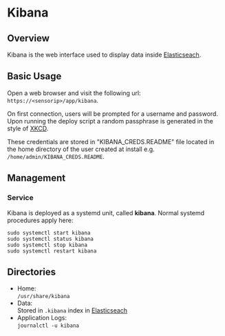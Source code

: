 # Kibana

## Overview
Kibana is the web interface used to display data inside [Elasticseach](elasticsearch.md).


## Basic Usage

Open a web browser and visit the following url: `https://<sensorip>/app/kibana`.

On first connection, users will be prompted for a username and password. Upon
running the deploy script a random passphrase is generated in the style of [XKCD](https://xkcd.com/936/).

These credentials are stored in "KIBANA_CREDS.README" file located in the home directory of the user
created at install e.g. `/home/admin/KIBANA_CREDS.README`.


## Management

### Service

Kibana is deployed as a systemd unit, called **kibana**. Normal
systemd procedures apply here:

```
sudo systemctl start kibana
sudo systemctl status kibana
sudo systemctl stop kibana
sudo systemctl restart kibana
```


## Directories

* Home:  
`/usr/share/kibana`  
* Data:  
Stored in `.kibana` index in [Elasticseach](elasticsearch.md)  
* Application Logs:  
`journalctl -u kibana`  
